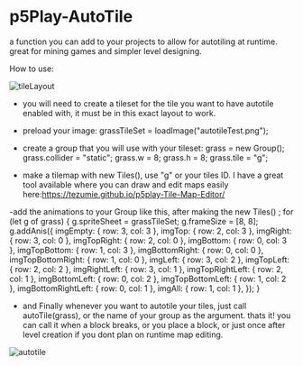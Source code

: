 # p5Play-AutoTile
a function you can add to your projects to allow for autotiling at runtime. great for mining games and simpler level designing.

How to use:

![tileLayout](https://github.com/Tezumie/p5Play-AutoTile/assets/102488626/6b9b9216-2398-4a3a-84d5-afb95dd6aa57)

- you will need to create a tileset for the tile you want to have autotile enabled with, it must be in this exact layout to work.
  
- preload your image: grassTileSet = loadImage("autotileTest.png");
  
- create a group that you will use with your tileset: 
   grass = new Group();
  grass.collider = "static";
  grass.w = 8;
  grass.h = 8;
  grass.tile = "g";
  
- make a tilemap with new Tiles(), use "g" or your tiles ID.
 I have a great tool available where you can draw and edit maps easily here:https://tezumie.github.io/p5play-Tile-Map-Editor/

-add the animations to your Group like this, after making the new Tiles() ;
  for (let g of grass) {
    g.spriteSheet = grassTileSet;
    g.frameSize = [8, 8];
    g.addAnis({
      imgEmpty: { row: 3, col: 3 },
      imgTop: { row: 2, col: 3 },
      imgRight: { row: 3, col: 0 },
      imgTopRight: { row: 2, col: 0 },
      imgBottom: { row: 0, col: 3 },
      imgTopBottom: { row: 1, col: 3 },
      imgBottomRight: { row: 0, col: 0 },
      imgTopBottomRight: { row: 1, col: 0 },
      imgLeft: { row: 3, col: 2 },
      imgTopLeft: { row: 2, col: 2 },
      imgRightLeft: { row: 3, col: 1 },
      imgTopRightLeft: { row: 2, col: 1 },
      imgBottomLeft: { row: 0, col: 2 },
      imgTopBottomLeft: { row: 1, col: 2 },
      imgBottomRightLeft: { row: 0, col: 1 },
      imgAll: { row: 1, col: 1 },
    });
  }
  
- and Finally whenever you want to autotile your tiles, just call  autoTile(grass), or the name of your group as the argument. thats it!
  you can call it when a block breaks, or you place a block, or just once after level creation if you dont plan on runtime map editing.

 ![autotile](https://github.com/Tezumie/p5Play-AutoTile/assets/102488626/d4ea046f-d5e4-46a9-8a2a-6082ca267a72)
